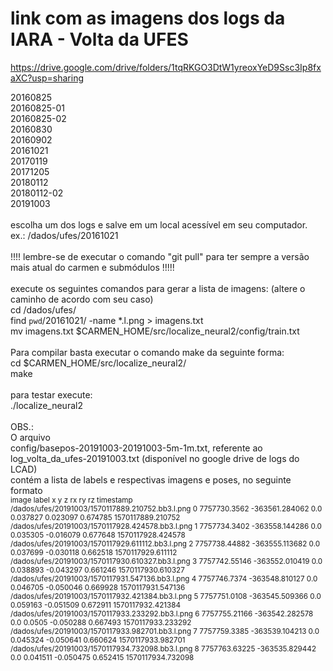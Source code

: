 # link com as imagens dos logs da IARA - Volta da UFES
https://drive.google.com/drive/folders/1tqRKGO3DtW1yreoxYeD9Ssc3Ip8fxaXC?usp=sharing

20160825<br>
20160825-01<br>
20160825-02<br>
20160830<br>
20160902<br>
20161021<br>
20170119<br>
20171205<br>
20180112<br>
20180112-02<br>
20191003<br>
<br>
escolha um dos logs e salve em um local acessível em seu computador.<br>
ex.:  /dados/ufes/20161021<br>
<br>
!!!! lembre-se de executar o comando "git pull" para ter sempre a versão mais atual do carmen e submódulos !!!!!<br>
<br>
execute os seguintes comandos para gerar a lista de imagens: (altere o caminho de acordo com seu caso)<br>
cd /dados/ufes/<br>
find `pwd`/20161021/ -name \*.l.png > imagens.txt<br>
mv imagens.txt $CARMEN_HOME/src/localize_neural2/config/train.txt<br>
<br>
Para compilar basta executar o comando make da seguinte forma:<br>
cd $CARMEN_HOME/src/localize_neural2/<br>
make<br>
<br>
para testar execute:<br>
./localize_neural2<br>
<br>
OBS.: <br>
O arquivo <br>
config/basepos-20191003-20191003-5m-1m.txt, referente ao log_volta_da_ufes-20191003.txt (disponível no google drive de logs do LCAD)<br>
contém a lista de labels e respectivas imagens e poses, no seguinte formato<br>
<sub>image label x y z rx ry rz timestamp<br>
/dados/ufes/20191003/1570117889.210752.bb3.l.png 0 7757730.3562 -363561.284062 0.0 0.037827 0.023097 0.674785 1570117889.210752<br>
/dados/ufes/20191003/1570117928.424578.bb3.l.png 1 7757734.3402 -363558.144286 0.0 0.035305 -0.016079 0.677648 1570117928.424578<br>
/dados/ufes/20191003/1570117929.611112.bb3.l.png 2 7757738.44882 -363555.113682 0.0 0.037699 -0.030118 0.662518 1570117929.611112<br>
/dados/ufes/20191003/1570117930.610327.bb3.l.png 3 7757742.55146 -363552.010419 0.0 0.038893 -0.043297 0.661246 1570117930.610327<br>
/dados/ufes/20191003/1570117931.547136.bb3.l.png 4 7757746.7374 -363548.810127 0.0 0.046705 -0.050046 0.669928 1570117931.547136<br>
/dados/ufes/20191003/1570117932.421384.bb3.l.png 5 7757751.0108 -363545.509366 0.0 0.059163 -0.051509 0.672911 1570117932.421384<br>
/dados/ufes/20191003/1570117933.233292.bb3.l.png 6 7757755.21166 -363542.282578 0.0 0.0505 -0.050288 0.667493 1570117933.233292<br>
/dados/ufes/20191003/1570117933.982701.bb3.l.png 7 7757759.3385 -363539.104213 0.0 0.045324 -0.050641 0.660624 1570117933.982701<br>
/dados/ufes/20191003/1570117934.732098.bb3.l.png 8 7757763.63225 -363535.829442 0.0 0.041511 -0.050475 0.652415 1570117934.732098<br>
</sub>
